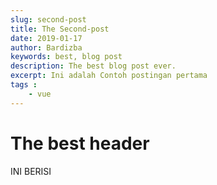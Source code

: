 ```yaml
---
slug: second-post
title: The Second-post
date: 2019-01-17
author: Bardizba
keywords: best, blog post
description: The best blog post ever.
excerpt: Ini adalah Contoh postingan pertama
tags :
    - vue
---
```


# The best header
INI BERISI